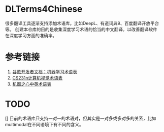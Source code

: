 # DLTerms4Chinese

很多翻译工具逐渐支持添加术语库，比如DeepL、有道词典9、百度翻译开放平台等。
创建本仓库的目的是收集深度学习术语的恰当的中文翻译，以改善翻译软件在深度学习方面的准确率。

# 参考链接

1. [谷歌开发者文档：机器学习术语表](https://developers.google.cn/machine-learning/glossary?hl=zh-cn)
2. [CS231n计算机视觉术语表](https://cloud.tencent.com/developer/news/105798)
3. [机器之心中英术语表](https://www.jiqizhixin.com/articles/2017-07-10-8)

# TODO 
[] 目前的术语库只支持一对一的术语对，但其实是一对多或多对多的关系，比如multimodal在不同语境下有不同的含义。

